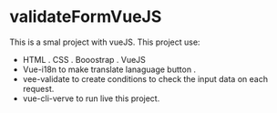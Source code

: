 # validateFormVueJS

This is a smal project with vueJS.
  This project use:
- HTML . CSS . Booostrap . VueJS
- Vue-i18n to make translate lanaguage button  .
- vee-validate to create conditions to check the input data on each request.
- vue-cli-verve to run live this project.
